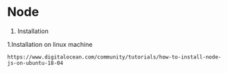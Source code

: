 # Node

1. Installation



1.Installation on linux machine
```
https://www.digitalocean.com/community/tutorials/how-to-install-node-js-on-ubuntu-18-04
```
